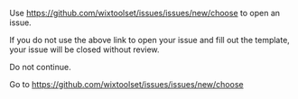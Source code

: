 Use https://github.com/wixtoolset/issues/issues/new/choose to open an issue.

If you do not use the above link to open your issue and fill out the template, your issue will be closed without review.

Do not continue.

Go to https://github.com/wixtoolset/issues/issues/new/choose